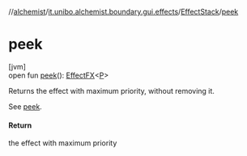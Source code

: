 //[alchemist](../../../index.md)/[it.unibo.alchemist.boundary.gui.effects](../index.md)/[EffectStack](index.md)/[peek](peek.md)

# peek

[jvm]\
open fun [peek](peek.md)(): [EffectFX](../-effect-f-x/index.md)<[P](../../it.unibo.alchemist.boundary.gui.effects.json/-effect-group-adapter/index.md)>

Returns the effect with maximum priority, without removing it. 

 See [peek](../-effect-group/index.md#-1430561565%2FFunctions%2F-267951372).

#### Return

the effect with maximum priority
